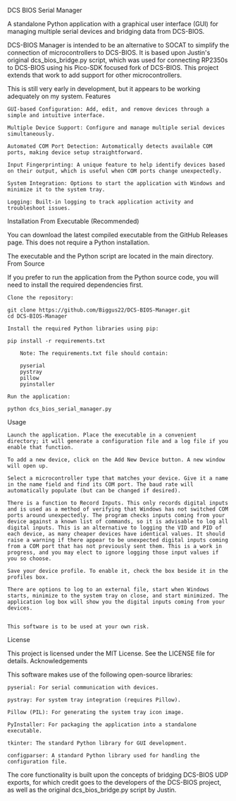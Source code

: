 DCS BIOS Serial Manager

A standalone Python application with a graphical user interface (GUI) for managing multiple serial devices and bridging data from DCS-BIOS.

DCS-BIOS Manager is intended to be an alternative to SOCAT to simplify the connection of microcontrollers to DCS-BIOS. It is based upon Justin's original dcs_bios_bridge.py script, which was used for connecting RP2350s to DCS-BIOS using his Pico-SDK focused fork of DCS-BIOS. This project extends that work to add support for other microcontrollers.

This is still very early in development, but it appears to be working adequately on my system.
Features

    GUI-based Configuration: Add, edit, and remove devices through a simple and intuitive interface.

    Multiple Device Support: Configure and manage multiple serial devices simultaneously.

    Automated COM Port Detection: Automatically detects available COM ports, making device setup straightforward.

    Input Fingerprinting: A unique feature to help identify devices based on their output, which is useful when COM ports change unexpectedly.

    System Integration: Options to start the application with Windows and minimize it to the system tray.

    Logging: Built-in logging to track application activity and troubleshoot issues.

Installation
From Executable (Recommended)

You can download the latest compiled executable from the GitHub Releases page. This does not require a Python installation.

The executable and the Python script are located in the main directory.
From Source

If you prefer to run the application from the Python source code, you will need to install the required dependencies first.

    Clone the repository:

    git clone https://github.com/Biggus22/DCS-BIOS-Manager.git
    cd DCS-BIOS-Manager

    Install the required Python libraries using pip:

    pip install -r requirements.txt

        Note: The requirements.txt file should contain:

        pyserial
        pystray
        pillow
        pyinstaller

    Run the application:

    python dcs_bios_serial_manager.py

Usage

    Launch the application. Place the executable in a convenient directory; it will generate a configuration file and a log file if you enable that function.

    To add a new device, click on the Add New Device button. A new window will open up.

    Select a microcontroller type that matches your device. Give it a name in the name field and find its COM port. The baud rate will automatically populate (but can be changed if desired).

    There is a function to Record Inputs. This only records digital inputs and is used as a method of verifying that Windows has not switched COM ports around unexpectedly. The program checks inputs coming from your device against a known list of commands, so it is advisable to log all digital inputs. This is an alternative to logging the VID and PID of each device, as many cheaper devices have identical values. It should raise a warning if there appear to be unexpected digital inputs coming from a COM port that has not previously sent them. This is a work in progress, and you may elect to ignore logging those input values if you so choose.

    Save your device profile. To enable it, check the box beside it in the profiles box.

    There are options to log to an external file, start when Windows starts, minimize to the system tray on close, and start minimized. The application log box will show you the digital inputs coming from your devices.


    This software is to be used at your own risk.


License

This project is licensed under the MIT License. See the LICENSE file for details.
Acknowledgements

This software makes use of the following open-source libraries:

    pyserial: For serial communication with devices.

    pystray: For system tray integration (requires Pillow).

    Pillow (PIL): For generating the system tray icon image.

    PyInstaller: For packaging the application into a standalone executable.

    tkinter: The standard Python library for GUI development.

    configparser: A standard Python library used for handling the configuration file.

    

The core functionality is built upon the concepts of bridging DCS-BIOS UDP exports, for which credit goes to the developers of the DCS-BIOS project, as well as the original dcs_bios_bridge.py script by Justin.
